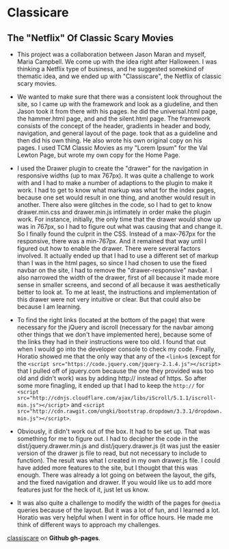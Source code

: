 # Classicare

## The "Netflix" Of Classic Scary Movies

* This project was a collaboration between Jason Maran and myself, Maria Campbell. We come up with the idea right after Halloween. I was thinking a Netflix type of business, and he suggested somekind of thematic idea, and we ended up with "Classiscare", the Netflix of classic scary movies.

* We wanted to make sure that there was a consistent look throughout the site, so I came up with the framework and look as a giudeline, and then Jason took it from there with his pages. he did the universal.html page, the hammer.html page, and and the silent.html page. The framework consists of the concept of the header, gradients in header and body, navigation, and general layout of the page. took that as a guideline and then did his own thing. He also wrote his own original copy on his pages. I used TCM Classic Movies as my "Lorem Ipsum" for the Val Lewton Page, but wrote my own copy for the Home Page.

* I used the Drawer plugin to create the "drawer" for the navigation in responsive widths (up to max 767px). It was quite a challenge to work with and I had to make a number of adaptions to the plugin to make it work. I had to get to know what markup was what for the index pages, because one set would result in one thing, and another would result in another. There also were glitches in the code, so I had to get to know drawer.min.css and drawer.min.js intimately in order make the plugin work. For instance, initially, the only time that the drawer would show up was in 767px, so I had to figure out what was causing that and change it. So I finally found the culprit in the CSS. Instead of a max-767px for the responsive, there was a min-767px. And it remained that way until I figured out how to enable the drawer. There were several factors involved. It actually ended up that I had to use a different set of markup than I was in the html pages, so since I had chosen to use the fixed navbar on the site, I had to remove the "drawer-responsive" navbar. I also narrowed the width of the drawer, first of all because it made more sense in smaller screens, and second of all because it was aesthetically better to look at. To me at least, the instructions and implementation of this drawer were not very intuitive or clear. But that could also be because I am learning.

* To find the right links (located at the bottom of the page) that were necessary for the jQuery and iscroll (necessary for the navbar among other things that we don't have implemented here), because some of the links they had in their instructions were too old. I found that out when I would go into the developer console to check my code. Finally, Horatio showed me that the only way that any of the `<link>`s (except for the `<script src="https://code.jquery.com/jquery-2.1.4.js"></script>` that I pulled off of jquery.com because the one they provided was too old and didn't work) was by adding http:// instead of https. So after some more finagling, it ended up that I had to keep the `http://` for `<script src="http://cdnjs.cloudflare.com/ajax/libs/iScroll/5.1.1/iscroll-min.js"></script>` and
`<script src="http://cdn.rawgit.com/ungki/bootstrap.dropdown/3.3.1/dropdown.min.js"></script>`.

* Obviously, it didn't work out of the box. It had to be set up. That was something for me to figure out. I had to decipher the code in the dist/jquery.drawer.min.js and dist/jquery.drawer.js (it was just the easier version of the drawer js file to read, but not necessary to include to function). The result was what I created in my own drawer.js file. I could have added more features to the site, but I thougbt that this was enough. There was already a lot going on between the layout, the gifs, and the fixed navigation and drawer. If you would like us to add more features just for the heck of it, just let us know.

* It was also quite a challenge to modify the width of the pages for `@media` queries because of the layout. But it was a lot of fun, and I learned a lot. Horatio was very helpful when I went in for office hours. He made me think of different ways to approach my challenges.

[classiscare](http://interglobalmedia.github.io/classiscare/) on **Github gh-pages**.
